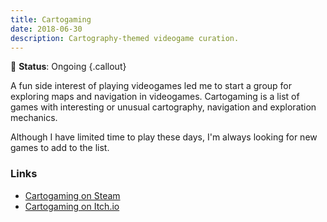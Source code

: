 ```yaml
---
title: Cartogaming
date: 2018-06-30
description: Cartography-themed videogame curation.
---
```


🔁 **Status**: Ongoing {.callout}

 A fun side interest of playing videogames led me to start a group for exploring maps and navigation in videogames. Cartogaming is a list of games with interesting or unusual cartography, navigation and exploration mechanics.

 Although I have limited time to play these days, I'm always looking for new games to add to the list.

 ### Links

- [Cartogaming on Steam](https://store.steampowered.com/curator/33057601-Cartogaming)
- [Cartogaming on Itch.io](https://itch.io/c/3513235/cartogaming)
